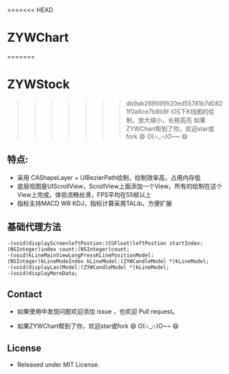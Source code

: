 <<<<<<< HEAD
# ZYWChart
=======
# ZYWStock
>>>>>>> db9ab269599520ed55781b7d0821f0a6ce7b8b8f
iOS下K线图的绘制，放大缩小，长按高亮
如果ZYWChart帮到了你，欢迎star或fork 😄 O(∩_∩)O~~ 😄
## 特点:
- 采用 CAShapeLayer + UIBezierPath绘制，绘制效率高，占用内存低
- 底层视图是UIScrollView，ScrollView上面添加一个View，所有的绘制在这个View上完成。体验流畅丝滑，FPS平均在55帧以上
- 指标支持MACD WR KDJ，指标计算采用TALib，方便扩展
## 基础代理方法
```
-(void)displayScreenleftPostion:(CGFloat)leftPostion startIndex:(NSInteger)index count:(NSInteger)count;
-(void)kLineMainViewLongPressKLinePositionModel:(NSInteger)kLineModeIndex kLineModel:(ZYWCandleModel *)kLineModel;
-(void)displayLastModel:(ZYWCandleModel *)kLineModel;
-(void)displayMoreData;
```
## Contact
- 如果使用中发现问题欢迎添加 issue ，也欢迎 Pull request。

- 如果ZYWChart帮到了你，欢迎star或fork 😄 O(∩_∩)O~~ 😄
## License
- Released under MIT License.

